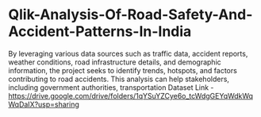 # Qlik-Analysis-Of-Road-Safety-And-Accident-Patterns-In-India
 By leveraging various data sources such as traffic data, accident reports, weather conditions, road infrastructure details, and demographic information, the project seeks to identify trends, hotspots, and factors contributing to road accidents. This analysis can help stakeholders, including government authorities, transportation
Dataset Link - https://drive.google.com/drive/folders/1qYSuYZCye6o_tcWdgGEYqWdkWqWqDaIX?usp=sharing

